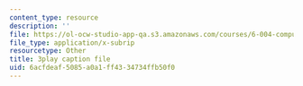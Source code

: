 ```yaml
---
content_type: resource
description: ''
file: https://ol-ocw-studio-app-qa.s3.amazonaws.com/courses/6-004-computation-structures-spring-2017/6acfdeaf5085a0a1ff4334734ffb50f0_q38KAGAKORk.srt
file_type: application/x-subrip
resourcetype: Other
title: 3play caption file
uid: 6acfdeaf-5085-a0a1-ff43-34734ffb50f0
---
```

